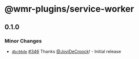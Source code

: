 # @wmr-plugins/service-worker

## 0.1.0
### Minor Changes



- [`4bc66de`](https://github.com/preactjs/wmr/commit/4bc66de27c763a9fbf77b2d1a21b5362f810b087) [#346](https://github.com/preactjs/wmr/pull/346) Thanks [@JoviDeCroock](https://github.com/JoviDeCroock)! - Initial release
